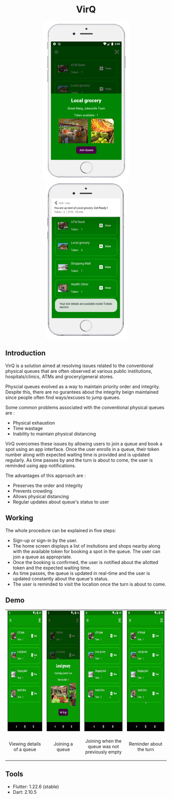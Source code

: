 
<h1 align="center">VirQ</h1>

<p align="center">
<img src="Assets/View_section.png" width="272" height="493"><img src="Assets/Poster.png" width="252" height="493"></p>


<h2>Introduction</h2>

<p align="left"> VirQ is a solution aimed at resolving issues related to the conventional physical queues that are often observed at various public institutions, hospitals/clinics, ATMs and grocery/general stores.</p>

<p> Physcial queues evolved as a way to maintain priority order and integrity. Despite this, there are no gurantees about the integrity beign maintained since people often find ways/excuses to jump queues.</p>
<p>
Some common problems associated with the conventional physical queues are :
<ul>
  <li>Physical exhaustion</li>
  <li>Time wastage</li>
  <li>Inability to maintain physical distancing</li>
  </ul>
</p>

<p> VirQ overcomes these issues by allowing users to join a queue and book a spot using an app interface. Once the user enrolls in a queue, their token number along with expected waiting time is provided and is updated regularly. As time passes by and the turn is about to come, the user is reminded using app notifications.
</p>

<p>
The advantages of this approach are :

<ul>
  <li>Preserves the order and integrity</li>
  <li>Prevents crowding</li>
  <li>Allows physical distancing</li>
  <li>Regular updates about queue's status to user</li>
  </ul>
</p>

<h2>Working</h2>

The whole procedure can be explained in five steps:
<ul>
  <li>Sign-up or sign-in by the user.</li>
  <li>The home screen displays a list of insitutions and shops nearby along with the available token for booking a spot in the queue. The user can join a queue as appropriate.</li>
  <li> Once the booking is confirmed, the user is notified about the allotted token and the expected waiting time.</li>
  <li> As time passes, the queue is updated in real-time and the user is updated constantly about the queue's status.</li>
  <li> The user is reminded to visit the location once the turn is about to come.</li>
  </ul>

<h2>Demo</h2>

<p align="center">
<table>
  <tr>
  <td><img src="Assets/GIFs/View.gif" height="375" width="550"></td>
  <td><img src="Assets/GIFs/Join_a_queue_a.gif" height="375" width="550"></td>
  <td><img src="Assets/GIFs/Join_a_queue_b.gif" height="375" width="525"></td>
  <td><img src="Assets/GIFs/Reminder.gif" height="375" width="550"></td>
  </tr>
  
  <tr>
  <td><p align="center">Viewing details of a queue</p></td>
  <td><p align="center">Joining a queue</p></td>
  <td><p align="center">Joining when the queue was not previously empty</p></td>
  <td><p align="center">Reminder about the turn</p></td>
  </tr>
</table>
</p>

<h2>Tools</h2>

<ul>
  <li> Flutter: 1.22.6 (stable)</li>
  <li> Dart: 2.10.5</li>
  </ul>
